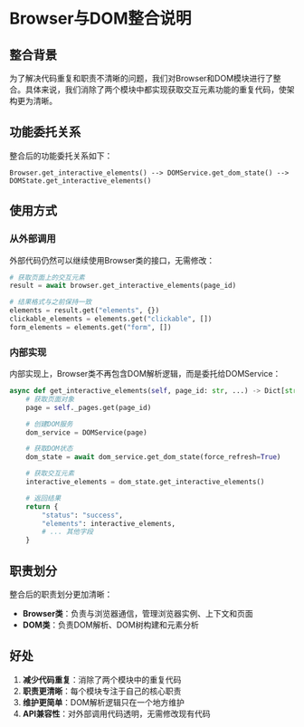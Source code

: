 # Browser与DOM整合说明

## 整合背景

为了解决代码重复和职责不清晰的问题，我们对Browser和DOM模块进行了整合。具体来说，我们消除了两个模块中都实现获取交互元素功能的重复代码，使架构更为清晰。

## 功能委托关系

整合后的功能委托关系如下：

```
Browser.get_interactive_elements() --> DOMService.get_dom_state() --> DOMState.get_interactive_elements()
```

## 使用方式

### 从外部调用

外部代码仍然可以继续使用Browser类的接口，无需修改：

```python
# 获取页面上的交互元素
result = await browser.get_interactive_elements(page_id)

# 结果格式与之前保持一致
elements = result.get("elements", {})
clickable_elements = elements.get("clickable", [])
form_elements = elements.get("form", [])
```

### 内部实现

内部实现上，Browser类不再包含DOM解析逻辑，而是委托给DOMService：

```python
async def get_interactive_elements(self, page_id: str, ...) -> Dict[str, Any]:
    # 获取页面对象
    page = self._pages.get(page_id)

    # 创建DOM服务
    dom_service = DOMService(page)

    # 获取DOM状态
    dom_state = await dom_service.get_dom_state(force_refresh=True)

    # 获取交互元素
    interactive_elements = dom_state.get_interactive_elements()

    # 返回结果
    return {
        "status": "success",
        "elements": interactive_elements,
        # ... 其他字段
    }
```

## 职责划分

整合后的职责划分更加清晰：

- **Browser类**：负责与浏览器通信，管理浏览器实例、上下文和页面
- **DOM类**：负责DOM解析、DOM树构建和元素分析

## 好处

1. **减少代码重复**：消除了两个模块中的重复代码
2. **职责更清晰**：每个模块专注于自己的核心职责
3. **维护更简单**：DOM解析逻辑只在一个地方维护
4. **API兼容性**：对外部调用代码透明，无需修改现有代码
